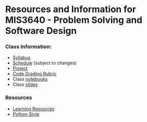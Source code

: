 # Resources and Information for MIS3640 - Problem Solving and Software Design
### Class Information:

- [Syllabus](syllabus_2021fall.md)
- [Schedule](schedule_2021fall.md) (subject to changes)
- [Project](project.md)
- [Code Grading Rubric](code_grading_rubric.md)
- Class [notebooks](/notebooks)
- Class [slides](/slides)

### Resources

- [Learning Resources](misc/README.md)
- [Python Style](misc/Python_style.md)